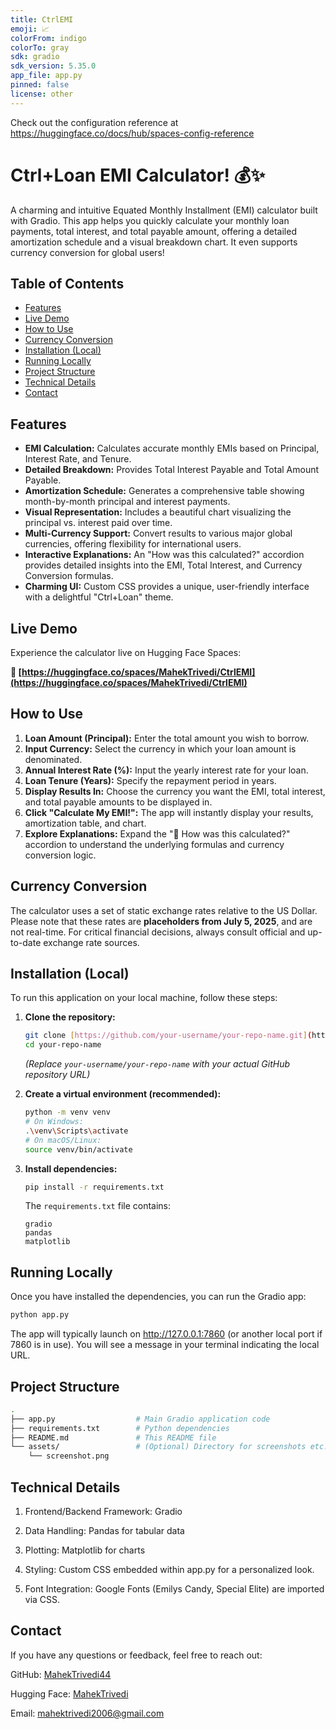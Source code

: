 ```yaml
---
title: CtrlEMI
emoji: 📈
colorFrom: indigo
colorTo: gray
sdk: gradio
sdk_version: 5.35.0
app_file: app.py
pinned: false
license: other
---
```


Check out the configuration reference at https://huggingface.co/docs/hub/spaces-config-reference

# Ctrl+Loan EMI Calculator! 💰✨

A charming and intuitive Equated Monthly Installment (EMI) calculator built with Gradio. This app helps you quickly calculate your monthly loan payments, total interest, and total payable amount, offering a detailed amortization schedule and a visual breakdown chart. It even supports currency conversion for global users!

## Table of Contents

* [Features](#features)
* [Live Demo](#live-demo)
* [How to Use](#how-to-use)
* [Currency Conversion](#currency-conversion)
* [Installation (Local)](#installation-local)
* [Running Locally](#running-locally)
* [Project Structure](#project-structure)
* [Technical Details](#technical-details)
* [Contact](#contact)

## Features


* **EMI Calculation:** Calculates accurate monthly EMIs based on Principal, Interest Rate, and Tenure.
* **Detailed Breakdown:** Provides Total Interest Payable and Total Amount Payable.
* **Amortization Schedule:** Generates a comprehensive table showing month-by-month principal and interest payments.
* **Visual Representation:** Includes a beautiful chart visualizing the principal vs. interest paid over time.
* **Multi-Currency Support:** Convert results to various major global currencies, offering flexibility for international users.
* **Interactive Explanations:** An "How was this calculated?" accordion provides detailed insights into the EMI, Total Interest, and Currency Conversion formulas.
* **Charming UI:** Custom CSS provides a unique, user-friendly interface with a delightful "Ctrl+Loan" theme.

## Live Demo

Experience the calculator live on Hugging Face Spaces:

**🔗 [https://huggingface.co/spaces/MahekTrivedi/CtrlEMI](https://huggingface.co/spaces/MahekTrivedi/CtrlEMI)**

## How to Use

1.  **Loan Amount (Principal):** Enter the total amount you wish to borrow.
2.  **Input Currency:** Select the currency in which your loan amount is denominated.
3.  **Annual Interest Rate (%):** Input the yearly interest rate for your loan.
4.  **Loan Tenure (Years):** Specify the repayment period in years.
5.  **Display Results In:** Choose the currency you want the EMI, total interest, and total payable amounts to be displayed in.
6.  **Click "Calculate My EMI!":** The app will instantly display your results, amortization table, and chart.
7.  **Explore Explanations:** Expand the "🤔 How was this calculated?" accordion to understand the underlying formulas and currency conversion logic.

## Currency Conversion

The calculator uses a set of static exchange rates relative to the US Dollar. Please note that these rates are **placeholders from July 5, 2025**, and are not real-time. For critical financial decisions, always consult official and up-to-date exchange rate sources.

## Installation (Local)

To run this application on your local machine, follow these steps:

1.  **Clone the repository:**
    ```bash
    git clone [https://github.com/your-username/your-repo-name.git](https://github.com/your-username/your-repo-name.git)
    cd your-repo-name
    ```
    *(Replace `your-username/your-repo-name` with your actual GitHub repository URL)*

2.  **Create a virtual environment (recommended):**
    ```bash
    python -m venv venv
    # On Windows:
    .\venv\Scripts\activate
    # On macOS/Linux:
    source venv/bin/activate
    ```

3.  **Install dependencies:**
    ```bash
    pip install -r requirements.txt
    ```

    The `requirements.txt` file contains:
    ```
    gradio
    pandas
    matplotlib
    ```

## Running Locally

Once you have installed the dependencies, you can run the Gradio app:

```bash
python app.py
```

The app will typically launch on http://127.0.0.1:7860 (or another local port if 7860 is in use). You will see a message in your terminal indicating the local URL.

## Project Structure
```bash
.
├── app.py                  # Main Gradio application code
├── requirements.txt        # Python dependencies
├── README.md               # This README file
└── assets/                 # (Optional) Directory for screenshots etc.
    └── screenshot.png
```
## Technical Details
  1. Frontend/Backend Framework: Gradio
  
  2. Data Handling: Pandas for tabular data
  
  3. Plotting: Matplotlib for charts
  
  4. Styling: Custom CSS embedded within app.py for a personalized look.
  
  5. Font Integration: Google Fonts (Emilys Candy, Special Elite) are imported via CSS.

## Contact
If you have any questions or feedback, feel free to reach out:

GitHub: [MahekTrivedi44](https://github.com/MahekTrivedi44)

Hugging Face: [MahekTrivedi](https://huggingface.co/MahekTrivedi)

Email: mahektrivedi2006@gmail.com
